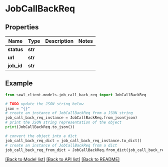 # JobCallBackReq


## Properties

Name | Type | Description | Notes
------------ | ------------- | ------------- | -------------
**status** | **str** |  | 
**url** | **str** |  | 
**job_id** | **str** |  | 

## Example

```python
from sxwl_client.models.job_call_back_req import JobCallBackReq

# TODO update the JSON string below
json = "{}"
# create an instance of JobCallBackReq from a JSON string
job_call_back_req_instance = JobCallBackReq.from_json(json)
# print the JSON string representation of the object
print(JobCallBackReq.to_json())

# convert the object into a dict
job_call_back_req_dict = job_call_back_req_instance.to_dict()
# create an instance of JobCallBackReq from a dict
job_call_back_req_from_dict = JobCallBackReq.from_dict(job_call_back_req_dict)
```
[[Back to Model list]](../README.md#documentation-for-models) [[Back to API list]](../README.md#documentation-for-api-endpoints) [[Back to README]](../README.md)


